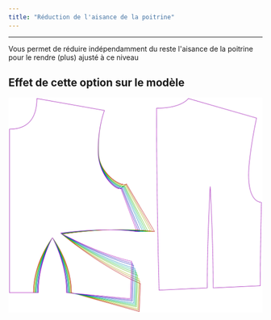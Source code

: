 ```yaml
---
title: "Réduction de l'aisance de la poitrine"
---
```


***

Vous permet de réduire indépendamment du reste l'aisance de la poitrine pour le rendre (plus) ajusté à ce niveau

## Effet de cette option sur le modèle

![Cette image montre l'effet de cette option en superposant plusieurs variantes qui ont une valeur différente pour cette option](bella_fullchesteasereduction_sample.svg "Effet de cette option sur le modèle")
